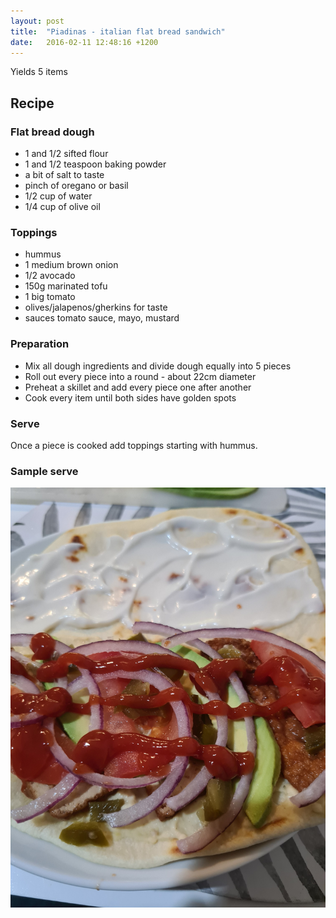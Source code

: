 ```yaml
---
layout: post
title:  "Piadinas - italian flat bread sandwich"
date:   2016-02-11 12:48:16 +1200
---
```


Yields 5 items

## Recipe

### Flat bread dough
- 1 and 1/2 sifted flour
- 1 and 1/2 teaspoon baking powder
- a bit of salt to taste
- pinch of oregano or basil
- 1/2 cup of water
- 1/4 cup of olive oil

### Toppings
- hummus
- 1 medium brown onion
- 1/2 avocado
- 150g marinated tofu
- 1 big tomato
- olives/jalapenos/gherkins for taste
- sauces tomato sauce, mayo, mustard

### Preparation
- Mix all dough ingredients and divide dough equally into 5 pieces
- Roll out every piece into a round - about 22cm diameter
- Preheat a skillet and add every piece one after another
- Cook every item until both sides have golden spots

### Serve
Once a piece is cooked add toppings starting with hummus.

### Sample serve
![](/img/piadina.jpg)
